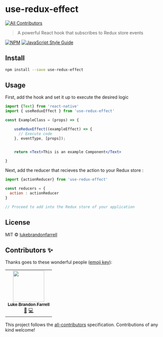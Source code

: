 # use-redux-effect
<!-- ALL-CONTRIBUTORS-BADGE:START - Do not remove or modify this section -->
[![All Contributors](https://img.shields.io/badge/all_contributors-1-orange.svg?style=flat-square)](#contributors-)
<!-- ALL-CONTRIBUTORS-BADGE:END -->

> A powerful React hook that subscribes to Redux store events

[![NPM](https://img.shields.io/npm/v/use-redux-effect.svg)](https://www.npmjs.com/package/use-redux-effect) [![JavaScript Style Guide](https://img.shields.io/badge/code_style-standard-brightgreen.svg)](https://standardjs.com)

## Install

```bash
npm install --save use-redux-effect
```

## Usage
First, add the hook and set it up to execute the desired logic
```jsx
import {Text} from 'react-native'
import { useReduxEffect } from 'use-redux-effect'

const ExampleClass = (props) => {

    useReduxEffect((exampleEffect) => {
      // Execute code
    }, eventType, [props]);


    return <Text>This is an example Component</Text>

}
```
Next, add the reducer that recieves the action to your Redux store :

```jsx
import {actionReducer} from 'use-redux-effect'

const reducers = {
  action : actionReducer
}

// Proceed to add into the Redux store of your application
```

## License

MIT © [lukebrandonfarrell](https://github.com/lukebrandonfarrell)

## Contributors ✨

Thanks goes to these wonderful people ([emoji key](https://allcontributors.org/docs/en/emoji-key)):

<!-- ALL-CONTRIBUTORS-LIST:START - Do not remove or modify this section -->
<!-- prettier-ignore-start -->
<!-- markdownlint-disable -->
<table>
  <tr>
    <td align="center"><a href="http://www.lukebrandonfarrell.com"><img src="https://avatars3.githubusercontent.com/u/18139277?v=4" width="100px;" alt=""/><br /><sub><b>Luke Brandon Farrell</b></sub></a><br /><a href="#projectManagement-lukebrandonfarrell" title="Project Management">📆</a> <a href="https://github.com/aspect-apps/use-redux-effect/commits?author=lukebrandonfarrell" title="Code">💻</a></td>
  </tr>
</table>

<!-- markdownlint-enable -->
<!-- prettier-ignore-end -->
<!-- ALL-CONTRIBUTORS-LIST:END -->

This project follows the [all-contributors](https://github.com/all-contributors/all-contributors) specification. Contributions of any kind welcome!